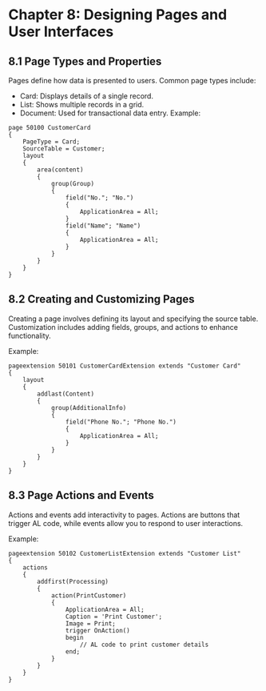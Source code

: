 # Chapter 8: Designing Pages and User Interfaces
## 8.1 Page Types and Properties
Pages define how data is presented to users. Common page types include:

- Card: Displays details of a single record.
- List: Shows multiple records in a grid.
- Document: Used for transactional data entry.
Example:

```al
page 50100 CustomerCard
{
    PageType = Card;
    SourceTable = Customer;
    layout
    {
        area(content)
        {
            group(Group)
            {
                field("No."; "No.")
                {
                    ApplicationArea = All;
                }
                field("Name"; "Name")
                {
                    ApplicationArea = All;
                }
            }
        }
    }
}
```
## 8.2 Creating and Customizing Pages
Creating a page involves defining its layout and specifying the source table. Customization includes adding fields, groups, and actions to enhance functionality.

Example:

```al
pageextension 50101 CustomerCardExtension extends "Customer Card"
{
    layout
    {
        addlast(Content)
        {
            group(AdditionalInfo)
            {
                field("Phone No."; "Phone No.")
                {
                    ApplicationArea = All;
                }
            }
        }
    }
}
```

## 8.3 Page Actions and Events
Actions and events add interactivity to pages. Actions are buttons that trigger AL code, while events allow you to respond to user interactions.

Example:

```al
pageextension 50102 CustomerListExtension extends "Customer List"
{
    actions
    {
        addfirst(Processing)
        {
            action(PrintCustomer)
            {
                ApplicationArea = All;
                Caption = 'Print Customer';
                Image = Print;
                trigger OnAction()
                begin
                    // AL code to print customer details
                end;
            }
        }
    }
}
```